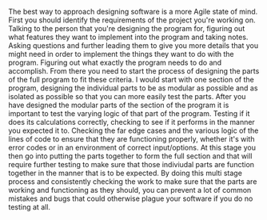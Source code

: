   The best way to approach designing software is a more Agile state of mind. First you should identify the requirements of the project you're working on. Talking to the person that you're designing the program for, figuring out what features they want to implement into the program and taking notes. Asking questions and further leading them to give you more details that you might need in order to implement the things they want to do with the program. Figuring out what exactly the program needs to do and accomplish. From there you need to start the process of designing the parts of the full program to fit these criteria. I would start with one section of the program, designing the individual parts to be as modular as possible and as isolated as possible so that you can more easily test the parts. After you have designed the modular parts of the section of the program it is important to test the varying logic of that part of the program. Testing if it does its calculations correctly, checking to see if it performs in the manner you expected it to. Checking the far edge cases and the various logic of the lines of code to ensure that they are functioning properly, whether it's with error codes or in an environment of correct input/options. At this stage you then go into putting the parts together to form the full section and that will require further testing to make sure that those indiviudal parts are function together in the manner that is to be expected. By doing this multi stage process and consistently checking the work to make sure that the parts are working and functioning as they should, you can prevent a lot of common mistakes and bugs that could otherwise plague your software if you do no testing at all.
